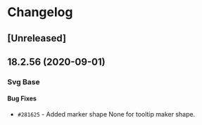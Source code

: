 # Changelog

## [Unreleased]

## 18.2.56 (2020-09-01)

### Svg Base

#### Bug Fixes

- `#281625` - Added marker shape None for tooltip maker shape.